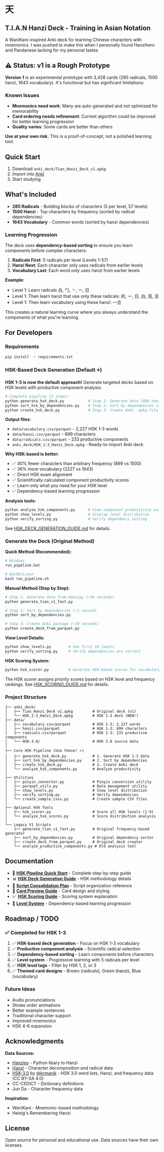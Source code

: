 # 天
## T.I.A.N Hanzi Deck - Training in Asian Notation

A WaniKani-inspired Anki deck for learning Chinese characters with mnemonics. I was pushed to make this when I personally found Hanzihero and Pandanese lacking for my personal tastes

## ⚠️ Status: v1 is a Rough Prototype

**Version 1** is an experimental prototype with 3,428 cards (285 radicals, 1500 hanzi, 1643 vocabulary). It's functional but has significant limitations:

### Known Issues
- **Mnemonics need work**: Many are auto-generated and not optimized for memorability
- **Card ordering needs refinement**: Current algorithm could be improved for better learning progression
- **Quality varies**: Some cards are better than others

**Use at your own risk.** This is a proof-of-concept, not a polished learning tool.

## Quick Start

1. Download `anki_deck/Tian_Hanzi_Deck_v1.apkg`
2. Import into [Anki](https://apps.ankiweb.net)
3. Start studying

## What's Included

- **285 Radicals** - Building blocks of characters (5 per level, 57 levels)
- **1500 Hanzi** - Top characters by frequency (sorted by radical dependencies)
- **1643 Vocabulary** - Common words (sorted by hanzi dependencies)

### Learning Progression

The deck uses **dependency-based sorting** to ensure you learn components before complex characters:

1. **Radicals First**: 5 radicals per level (Levels 1-57)
2. **Hanzi Next**: Each character only uses radicals from earlier levels
3. **Vocabulary Last**: Each word only uses hanzi from earlier levels

**Example:**
- Level 1: Learn radicals 白, 勹, 丶, 一, 日
- Level 1: Then learn hanzi that use only these radicals: 的, 一, 日, 白, 百, 旦
- Level 1: Then learn vocabulary using these hanzi: 一旦

This creates a natural learning curve where you always understand the components of what you're learning.

## For Developers

### Requirements

```bash
pip install -r requirements.txt
```

### HSK-Based Deck Generation (Default ⭐)

**HSK 1-3 is now the default approach!** Generate targeted decks based on HSK levels with productive component analysis:

```bash
# Complete pipeline (3 steps)
python generate_hsk_deck.py           # Step 1: Generate data (899 hanzi, 2227 vocab, 233 radicals)
python sort_hsk_by_dependencies.py    # Step 2: Sort by dependencies into levels
python create_hsk_deck.py             # Step 3: Create Anki .apkg file
```

**Output files:**
- `data/vocabulary.csv/parquet` - 2,227 HSK 1-3 words
- `data/hanzi.csv/parquet` - 899 characters  
- `data/radicals.csv/parquet` - 233 productive components
- `anki_deck/HSK_1-3_Hanzi_Deck.apkg` - Ready-to-import Anki deck

**Why HSK-based is better:**
- ✅ 40% fewer characters than arbitrary frequency (899 vs 1500)
- ✅ 36% more vocabulary (2227 vs 1643)  
- ✅ Direct HSK exam alignment
- ✅ Scientifically calculated component productivity scores
- ✅ Learn only what you need for your HSK level
- ✅ Dependency-based learning progression

**Analysis tools:**
```bash
python analyze_hsk_components.py      # View component productivity analysis
python show_levels.py                 # Display level distribution
python verify_sorting.py              # Verify dependency sorting
```

See [HSK_DECK_GENERATION_GUIDE.md](HSK_DECK_GENERATION_GUIDE.md) for details.

### Generate the Deck (Original Method)

**Quick Method (Recommended):**

```bash
# Windows
run_pipeline.bat

# macOS/Linux
bash run_pipeline.sh
```

**Manual Method (Step by Step):**

```bash
# Step 1: Generate data from Hanzipy (~54 seconds)
python generate_tian_v1_fast.py

# Step 2: Sort by dependencies (~1 second)
python sort_by_dependencies.py

# Step 3: Create Anki package (~10 seconds)
python create_deck_from_parquet.py
```

**View Level Details:**

```bash
python show_levels.py        # See first 10 levels
python verify_sorting.py     # Verify dependencies are correct
```

**HSK Scoring System:**

```bash
python hsk_scorer.py         # Generate HSK-based scores for vocabulary and hanzi
```

The HSK scorer assigns priority scores based on HSK level and frequency rankings. See [HSK_SCORING_GUIDE.md](HSK_SCORING_GUIDE.md) for details.

### Project Structure

```
├── anki_deck/
│   ├── Tian_Hanzi_Deck_v1.apkg         # Original deck (v1)
│   └── HSK_1-3_Hanzi_Deck.apkg         # HSK 1-3 deck (NEW!)
├── data/
│   ├── vocabulary.csv/parquet          # HSK 1-3: 2,227 words
│   ├── hanzi.csv/parquet               # HSK 1-3: 899 characters
│   ├── radicals.csv/parquet            # HSK 1-3: 233 productive components
│   └── HSK-3.0/                        # HSK 3.0 source data
│
├── Core HSK Pipeline (Use these! ⭐)
│   ├── generate_hsk_deck.py            # 1. Generate HSK 1-3 data
│   ├── sort_hsk_by_dependencies.py     # 2. Sort by dependencies
│   ├── create_hsk_deck.py              # 3. Create Anki deck
│   └── analyze_hsk_components.py       # Analyze productivity
│
├── Utilities
│   ├── pinyin_converter.py             # Pinyin conversion utility
│   ├── parquet_utils.py                # Data management utility
│   ├── show_levels.py                  # View level distribution
│   ├── verify_sorting.py               # Verify dependencies
│   └── create_sample_csvs.py           # Create sample CSV files
│
├── Optional HSK Tools
│   ├── hsk_scorer.py                   # Score all HSK levels (1-9)
│   └── analyze_hsk_scores.py           # Score distribution analysis
│
└── Legacy V1 Scripts
    ├── generate_tian_v1_fast.py        # Original frequency-based generator
    ├── sort_by_dependencies.py         # Original dependency sorter
    ├── create_deck_from_parquet.py     # Original deck creator
    └── analyze_productive_components.py # Old analysis tool
```

## Documentation

- 📖 **[HSK Pipeline Quick Start](HSK_PIPELINE_QUICKSTART.md)** - Complete step-by-step guide
- 📊 **[HSK Deck Generation Guide](HSK_DECK_GENERATION_GUIDE.md)** - HSK methodology details
- 🔧 **[Script Consolidation Plan](SCRIPT_CONSOLIDATION_PLAN.md)** - Script organization reference
- 🎴 **[Card Preview Guide](CARD_PREVIEW_GUIDE.md)** - Card design and styling
- 📈 **[HSK Scoring Guide](HSK_SCORING_GUIDE.md)** - Scoring system explanation
- 🎯 **[Level System](LEVEL_SYSTEM.md)** - Dependency-based learning progression

## Roadmap / TODO

### ✅ Completed for HSK 1-3
1. ✅ **HSK-based deck generation** - Focus on HSK 1-3 vocabulary
2. ✅ **Productive component analysis** - Scientific radical selection
3. ✅ **Dependency-based sorting** - Learn components before characters
4. ✅ **Level system** - Progressive learning with 5 radicals per level
5. ✅ **HSK level tags** - Filter by HSK 1, 2, or 3
6. ✅ **Themed card designs** - Brown (radicals), Green (hanzi), Blue (vocabulary)

### Future Ideas
- Audio pronunciations
- Stroke order animations
- Better example sentences
- Traditional character support
- Improved mnemonics
- HSK 4-6 expansion

## Acknowledgments

**Data Sources:**
- [Hanzipy](https://github.com/Synkied/hanzipy) - Python libary to Hanzi
- [Hanzi](https://github.com/nieldlr/hanzi) - Character decomposition and radical data
- [HSK-3.0](https://github.com/krmanik/HSK-3.0) by [@krmanik](https://github.com/krmanik) - HSK 3.0 word lists, Hanzi, and frequency data (CC BY-SA 4.0)
- CC-CEDICT - Dictionary definitions
- Jun Da - Character frequency data

**Inspiration:**
- WaniKani - Mnemonic-based methodology
- Heisig's Remembering Hanzi

## License

Open source for personal and educational use. Data sources have their own licenses.
